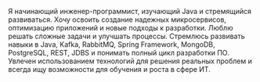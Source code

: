 Я начинающий инженер-программист, изучающий Java и стремящийся развиваться. Хочу освоить создание надежных микросервисов, оптимизацию приложений и новые подходы к разработки. Люблю решать сложные задачи и улучшать процессы. Стремлюсь развивать навыки в Java, Kafka, RabbitMQ, Spring Framework, MongoDB, PostgreSQL, REST, JDBS и понимать полный цикл разработки ПО. Увлечен использованием технологий для решения реальных проблем и всегда ищу возможности для обучения и роста в сфере ИТ.
